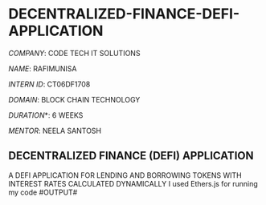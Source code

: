 # DECENTRALIZED-FINANCE-DEFI-APPLICATION

*COMPANY*: CODE TECH IT SOLUTIONS

*NAME*: RAFIMUNISA

*INTERN ID*: CT06DF1708

*DOMAIN*: BLOCK CHAIN TECHNOLOGY

*DURATION**: 6 WEEKS

*MENTOR*: NEELA SANTOSH

## DECENTRALIZED FINANCE (DEFI) APPLICATION
 A DEFI APPLICATION FOR LENDING AND BORROWING TOKENS WITH INTEREST RATES CALCULATED DYNAMICALLY
I used Ethers.js for running my code 
  #OUTPUT#
  

